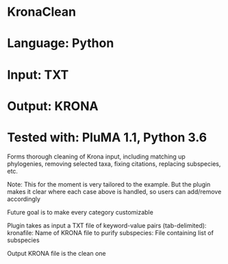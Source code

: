 # KronaClean
# Language: Python
# Input: TXT
# Output: KRONA
# Tested with: PluMA 1.1, Python 3.6

Forms thorough cleaning of Krona input, including matching up phylogenies,
removing selected taxa, fixing citations, replacing subspecies, etc.

Note: This for the moment is very tailored to the example. But the plugin
makes it clear where each case above is handled, so users can add/remove accordingly

Future goal is to make every category customizable

Plugin takes as input a TXT file of keyword-value pairs (tab-delimited):
kronafile: Name of KRONA file to purify
subspecies: File containing list of subspecies

Output KRONA file is the clean one
